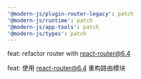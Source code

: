 ```yaml
---
'@modern-js/plugin-router-legacy': patch
'@modern-js/runtime': patch
'@modern-js/app-tools': patch
'@modern-js/types': patch
---
```


feat: refactor router with react-router@6.4

feat: 使用 react-router@6.4 重构路由模块
